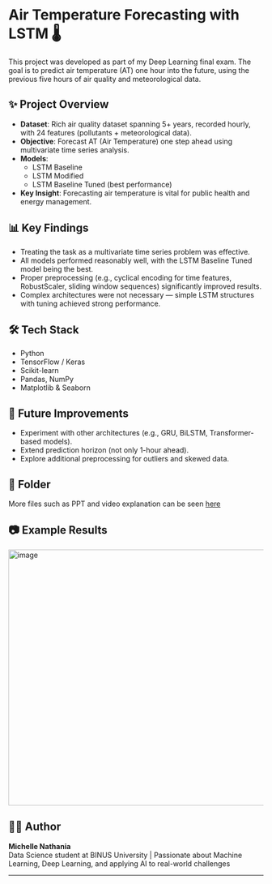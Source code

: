 # Air Temperature Forecasting with LSTM 🌡️  
This project was developed as part of my Deep Learning final exam. The goal is to predict air temperature (AT) one hour into the future, using the previous five hours of air quality and meteorological data.  

## ✨ Project Overview  
- **Dataset**: Rich air quality dataset spanning 5+ years, recorded hourly, with 24 features (pollutants + meteorological data).  
- **Objective**: Forecast AT (Air Temperature) one step ahead using multivariate time series analysis.  
- **Models**:  
  - LSTM Baseline  
  - LSTM Modified  
  - LSTM Baseline Tuned (best performance)  
- **Key Insight**: Forecasting air temperature is vital for public health and energy management.  

## 📊 Key Findings  
- Treating the task as a multivariate time series problem was effective.  
- All models performed reasonably well, with the LSTM Baseline Tuned model being the best.  
- Proper preprocessing (e.g., cyclical encoding for time features, RobustScaler, sliding window sequences) significantly improved results.  
- Complex architectures were not necessary — simple LSTM structures with tuning achieved strong performance.  

## 🛠️ Tech Stack  
- Python  
- TensorFlow / Keras  
- Scikit-learn  
- Pandas, NumPy  
- Matplotlib & Seaborn  

## 🚀 Future Improvements  
- Experiment with other architectures (e.g., GRU, BiLSTM, Transformer-based models).  
- Extend prediction horizon (not only 1-hour ahead).  
- Explore additional preprocessing for outliers and skewed data.  

## 📂 Folder
More files such as PPT and video explanation can be seen [here](https://drive.google.com/drive/folders/1ErWOePgLHA9nuXIPBvPHtf-nEhSO1GZO?usp=drive_link)

## 📷 Example Results  
<img width="1209" height="505" alt="image" src="https://github.com/user-attachments/assets/c7a8acd9-d8e8-4301-96dc-e042e4d296b9" />

## 👩‍💻 Author  
**Michelle Nathania**  
Data Science student at BINUS University | Passionate about Machine Learning, Deep Learning, and applying AI to real-world challenges  

---
